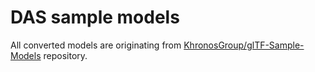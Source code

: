 # DAS sample models

All converted models are originating from [KhronosGroup/glTF-Sample-Models](https://github.com/KhronosGroup/glTF-Sample-Models) repository.
